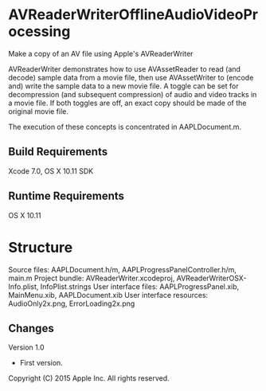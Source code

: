 # AVReaderWriterOfflineAudioVideoProcessing
Make a copy of an AV file using Apple's AVReaderWriter

AVReaderWriter demonstrates how to use AVAssetReader to read (and decode) sample data from a movie file, then use AVAssetWriter to (encode and) write the sample data to a new movie file. A toggle can be set for decompression (and subsequent compression) of audio and video tracks in a movie file. If both toggles are off, an exact copy should be made of the original movie file.

The execution of these concepts is concentrated in AAPLDocument.m.

## Build Requirements

Xcode 7.0, OS X 10.11 SDK

## Runtime Requirements

OS X 10.11

# Structure

Source files: AAPLDocument.h/m, AAPLProgressPanelController.h/m, main.m
Project bundle: AVReaderWriter.xcodeproj, AVReaderWriterOSX-Info.plist, InfoPlist.strings
User interface files: AAPLProgressPanel.xib, MainMenu.xib, AAPLDocument.xib
User interface resources: AudioOnly2x.png, ErrorLoading2x.png

## Changes

Version 1.0
- First version.

Copyright (C) 2015 Apple Inc. All rights reserved.